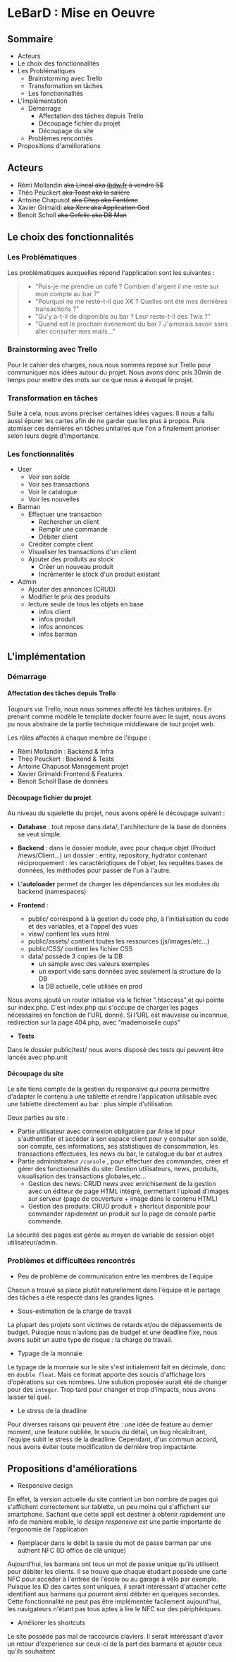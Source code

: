 # LeBarD : Mise en Oeuvre

## Sommaire

- Acteurs
- Le choix des fonctionnalités
- Les Problématiques
  - Brainstorming avec Trello
  - Transformation en tâches
  - Les fonctionnalités
- L'implémentation
  - Démarrage
    - Affectation des tâches depuis Trello
    - Découpage fichier du projet
    - Découpage du site
  - Problèmes rencontrés
- Propositions d'améliorations

## Acteurs

- Rémi Mollandin ~~aka Lineal aka [ibdw.fr](http://ibdw.fr) à vendre 5$~~
- Théo Peuckert ~~aka Toast aka la salière~~
- Antoine Chapusot ~~aka Chap aka Fantôme~~
- Xavier Grimaldi ~~aka Xerx aka Application God~~
- Benoit Scholl ~~aka Gefclic aka DB Man~~

## Le choix des fonctionnalités

### Les Problématiques

Les problématiques auxquelles répond l'application sont les suivantes :

> - "Puis-je me prendre un café ? Combien d'argent il me reste sur mon compte au bar ?"
> - "Pourquoi ne me reste-t-il que X€ ? Quelles ont été mes dernières transactions ?"
> - "Qu'y a-t-il de disponible au bar ? Leur reste-t-il des Twix ?"
> - "Quand est le prochain évenement du bar ? J'aimerais savoir sans aller consulter mes mails..."

### Brainstorming avec Trello

Pour le cahier des charges, nous nous sommes reposé sur Trello pour communiquer nos idées autour du projet. Nous avons donc pris 30min de temps pour mettre des mots sur ce que nous a évoqué le projet.

### Transformation en tâches

Suite à cela, nous avons préciser certaines idées vagues. Il nous a fallu aussi épurer les cartes afin de ne garder que les plus à propos. Puis atomiser ces dernières en tâches unitaires que l'on a finalement prioriser selon leurs degré d'importance.

### Les fonctionnalités

- User
  - Voir son solde
  - Voir ses transactions
  - Voir le catalogue
  - Voir les nouvelles
- Barman
  - Effectuer une transaction
    - Rechercher un client
    - Remplir une commande
    - Débiter client
  - Créditer compte client
  - Visualiser les transactions d'un client
  - Ajouter des produits au stock
    - Créer un nouveau produit
    - Incrémenter le stock d'un produit existant
- Admin
  - Ajouter des annonces (CRUD)
  - Modifier le prix des produits
  - lecture seule de tous les objets en base
    - infos client
    - infos produit
    - infos annonces
    - infos barman

## L'implémentation

### Démarrage

#### Affectation des tâches depuis Trello

Toujours via Trello, nous nous sommes affecté les tâches unitaires.
En prenant comme modèle le template docker fourni avec le sujet, nous avons pu nous abstraire de la partie technique middleware de tout projet web.

Les rôles affectés à chaque membre de l'équipe :

- Rémi Mollandin : Backend & Infra
- Théo Peuckert : Backend & Tests
- Antoine Chapusot Management projet
- Xavier Grimaldi Frontend & Features
- Benoit Scholl Base de données

#### Découpage fichier du projet

Au niveau du squelette du projet, nous avons opéré le découpage suivant :

- **Database** : tout repose dans data/, l'architecture de la base de données se veut simple.

- **Backend** : dans le dossier module, avec pour chaque objet (Product /news/Client...) un dossier : entity, repository, hydrator contenant réciproquement : les caractériqtiques de l'objet, les requêtes bases de données, les méthodes pour passer de l'un à l'autre.

- L'**autoloader** permet de charger les dépendances sur les modules du backend (namespaces)
  
- **Frontend** :
  
  - public/ correspond à la gestion du code php, à l'initialisation du code et des variables, et à l'appel des vues
  - view/ contient les vues html
  - public/assets/ contient toutes les ressources (js/images/etc...)
  - public/CSS/ contient les fichier CSS
  - data/ possède 3 copies de la DB
    - un sample avec des valeurs exemples
    - un export vide sans données avec seulement la structure de la DB
    - la DB actuelle, celle utilisée en prod

Nous avons ajouté un router initialisé via le fichier ".htaccess",et qui pointe sur index.php. C'est index.php qui s'occupe de charger les pages nécessaires en fonction de l'URL donné. Si l'URL est mauvaise ou inconnue, redirection sur la page 404.php, avec "mademoiselle oups"

- **Tests**

Dans le dossier public/test/ nous avons disposé des tests qui peuvent être lancés avec php.unit

#### Découpage du site

Le site tiens compte de la gestion du responsive qui pourra permettre d'adapter le contenu à une tablette et rendre l'application utilisable avec une tablette directement au bar : plus simple d'utilisation.

Deux parties au site :

- Partie utilisateur avec connexion obligatoire par Arise Id pour s'authentifier et accéder à son espace client pour y consulter son solde, son compte, ses informations, ses statistiques de consommation, les transactions effectuées, les news du bar, le catalogue du bar et autres
- Partie administrateur `/console` , pour effectuer des commandes, créer et gérer des fonctionnalités du site: Gestion utilisateurs, news, produits, visualisation des transactions globales,etc...
  - Gestion des news: CRUD news avec enrichisement de la gestion avec un éditeur de page HTML intégré, permettant l'upload d'images sur serveur (page de couverture + image dans le contenu HTML)
  - Gestion des produits: CRUD produit + shortcut disponible pour commander rapidement un produit sur la page de console partie commande.

La sécurité des pages est gérée au moyen de variable de session objet utilisateur/admin.

### Problèmes et difficultées rencontrés

- Peu de problème de communication entre les membres de l'équipe

Chacun a trouvé sa place plutôt naturellement dans l'équipe et le partage des tâches a été respecté dans les grandes lignes.

- Sous-estimation de la charge de travail

La plupart des projets sont victimes de retards et/ou de dépassements de budget. Puisque nous n'avions pas de budget et une deadline fixe, nous avons subit un autre type de risque : la charge de travail.

- Typage de la monnaie

Le typage de la monnaie sur le site s'est initialement fait en décimale, donc en `double float`. Mais ce format apporte des soucis d'affichage lors d'opérations sur ces nombres. Une solution proposée aurait été de changer pour des `integer`. Trop tard pour changer et trop d'impacts, nous avons laisser tel quel.

- Le stress de la deadline

Pour diverses raisons qui peuvent être : une idée de feature au dernier moment, une feature oubliée, le soucis du détail, un bug récalcitrant, l'équipe subit le stress de la deadline. Cependant, d'un commun accord, nous avons éviter toute modification de dernière trop impactante.

## Propositions d'améliorations

- Responsive design

En effet, la version actuelle du site contient un bon nombre de pages qui s'affichent correctement sur tablette, un peu moins qui s'affichent sur smartphone. Sachant que cette appli est destiner à obtenir rapidement une info de manière mobile, le _design responsive_ est une partie importante de l'ergonomie de l'application

- Remplacer dans le débit la saisie du mot de passe barman par une authent NFC (ID office de clé unique)

Aujourd'hui, les barmans ont tous un mot de passe unique qu'ils utilisent pour débiter les clients. Il se trouve que chaque étudiant possède une carte NFC pour accéder à l'entrée de l'école ou au garage à vélo par exemple. Puisque les ID des cartes sont uniques, il serait intéréssant d'attacher cette identifiant aux barmans qui pourront ainsi débiter en quelques secondes.
Cette fonctionnalité ne peut pas être implémentée facilement aujourd'hui, les navigateurs n'étant pas tous aptes à lire le NFC sur des périphériques.

- Améliorer les shortcuts

Le site possède pas mal de raccourcis claviers. Il serait intéréssant d'avoir un retour d'expérience sur ceux-ci de la part des barmans et ajouter ceux qu'ils souhaitent